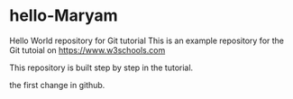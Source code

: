 # hello-Maryam

Hello World repository for Git tutorial
This is an example repository for the Git tutoial on https://www.w3schools.com

This repository is built step by step in the tutorial.

the first change in github.
